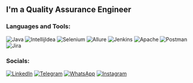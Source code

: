 ## **I'm a Quality Assurance Engineer**

### Languages and Tools:
![Java](https://img.shields.io/badge/-Java-090909?style=for-the-badge&logo=Java&logoColor=0493d3)
![IntellijIdea](https://img.shields.io/badge/-IntellijIdea-090909?style=for-the-badge&logo=IntellijIdea&logoColor=0493d3)
![Selenium](https://img.shields.io/badge/-Selenium-090909?style=for-the-badge&logo=Selenium&logoColor=brightgreen)
![Allure](https://img.shields.io/badge/-Allure-090909?style=for-the-badge&logo=Allure)
![Jenkins](https://img.shields.io/badge/-Jenkins-090909?style=for-the-badge&logo=Jenkins)
![Apache](https://img.shields.io/badge/-Apache-090909?style=for-the-badge&logo=Apache&logoColor=ff2400)
![Postman](https://img.shields.io/badge/-Postman-090909?style=for-the-badge&logo=Postman)
![Jira](https://img.shields.io/badge/-Jira-090909?style=for-the-badge&logo=Jira&logoColor=0493d3)



### Socials:
[![LinkedIn](https://img.shields.io/badge/-LinkedIn-090909?style=for-the-badge&logo=LinkedIn&logoColor=0187E8)](https://www.linkedin.com/in/artiom-lagun-73b692210/)
[![Telegram](https://img.shields.io/badge/-Telegram-090909?style=for-the-badge&logo=Telegram&logoColor=0187E8)](https://t.me/nofx212)
[![WhatsApp](https://img.shields.io/badge/-WhatsApp-090909?style=for-the-badge&logo=WhatsApp&logoColor=brightgreen)](https://api.whatsapp.com/send?%20phone=375336673075)
[![Instagram](https://img.shields.io/badge/-Instagram-090909?style=for-the-badge&logo=Instagram)](https://www.instagram.com/artiomlagun/)
